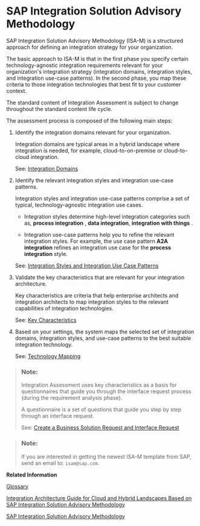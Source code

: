 <!-- loioa2e17f349b734689ac86ff4611aebf4e -->

# SAP Integration Solution Advisory Methodology

SAP Integration Solution Advisory Methodology \(ISA-M\) is a structured approach for defining an integration strategy for your organization.

The basic approach to ISA-M is that in the first phase you specify certain technology-agnostic integration requirements relevant for your organization's integration strategy \(integration domains, integration styles, and integration use-case patterns\). In the second phase, you map these criteria to those integration technologies that best fit to your customer context.

The standard content of Integration Assessment is subject to change throughout the standard content life cycle.

The assessment process is composed of the following main steps:

1.  Identify the integration domains relevant for your organization.

    Integration domains are typical areas in a hybrid landscape where integration is needed, for example, cloud-to-on-premise or cloud-to-cloud integration.

    See: [Integration Domains](integration-domains-e8360d2.md)

2.  Identify the relevant integration styles and integration use-case patterns.

    Integration styles and integration use-case patterns comprise a set of typical, technology-agnostic integration use cases.

    -   Integration styles determine high-level integration categories such as, **process integration** , **data integration**, **integration with things** .

    -   Integration use-case patterns help you to refine the relevant integration styles. For example, the use case pattern **A2A integration** refines an integration use case for the **process integration** style.


    See: [Integration Styles and Integration Use Case Patterns](integration-styles-and-integration-use-case-patterns-770909d.md)

3.  Validate the key characteristics that are relevant for your integration architecture.

    Key characteristics are criteria that help enterprise architects and integration architects to map integration styles to the relevant capabilities of integration technologies.

    See: [Key Characteristics](key-characteristics-c16258e.md)

4.  Based on your settings, the system maps the selected set of integration domains, integration styles, and use-case patterns to the best suitable integration technology.

    See: [Technology Mapping](technology-mapping-a50d8d6.md)


> ### Note:  
>  Integration Assessment uses key characteristics as a basis for questionnaires that guide you through the interface request process \(during the requirement analysis phase\).
> 
> A questionnaire is a set of questions that guide you step by step through an interface request.
> 
> See: [Create a Business Solution Request and Interface Request](create-a-business-solution-request-and-interface-request-f3d983a.md)

> ### Note:  
> If you are interested in getting the newest ISA-M template from SAP, send an email to: `isam@sap.com`.

**Related Information**  


[Glossary](glossary-d352b13.md "")

[Integration Architecture Guide for Cloud and Hybrid Landscapes Based on SAP Integration Solution Advisory Methodology](https://www.sap.com/documents/2020/11/400ae14b-bf7d-0010-87a3-c30de2ffd8ff.html)

[SAP Integration Solution Advisory Methodology](https://www.sap.com/services/integration-solution-advisory-methodology.html)


